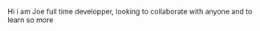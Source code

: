 Hi i am Joe full time developper, looking to collaborate with anyone and to learn so more 

<!---
JoeMayinzi/JoeMayinzi is a ✨ special ✨ repository because its `README.md` (this file) appears on your GitHub profile.
You can click the Preview link to take a look at your changes.
--->
